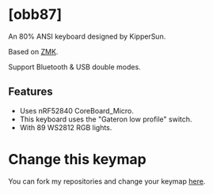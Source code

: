 # [obb87]

An 80% ANSI keyboard designed by KipperSun.

Based on [ZMK](https://github.com/zmkfirmware/zmk).

Support Bluetooth & USB double modes.


## Features

- Uses nRF52840 CoreBoard_Micro.
- This keyboard uses the "Gateron low profile" switch.
- With 89 WS2812 RGB lights.

# Change this keymap
You can fork my repositories and change your keymap [here](https://nickcoutsos.github.io/keymap-editor/).

